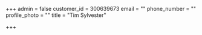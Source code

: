 +++
admin = false
customer_id = 300639673
email = ""
phone_number = ""
profile_photo = ""
title = "Tim Sylvester"

+++
